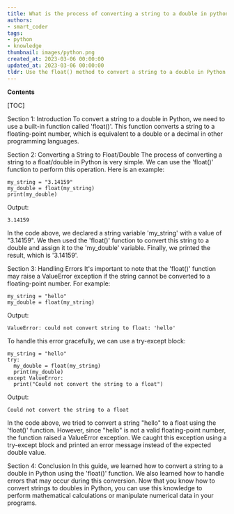 ```yaml
---
title: What is the process of converting a string to a double in python?
authors:
- smart_coder
tags:
- python
- knowledge
thumbnail: images/python.png
created_at: 2023-03-06 00:00:00
updated_at: 2023-03-06 00:00:00
tldr: Use the float() method to convert a string to a double in Python.
---
```


**Contents**

[TOC]

Section 1: Introduction
To convert a string to a double in Python, we need to use a built-in function called 'float()'. This function converts a string to a floating-point number, which is equivalent to a double or a decimal in other programming languages.

Section 2: Converting a String to Float/Double
The process of converting a string to a float/double in Python is very simple. We can use the 'float()' function to perform this operation. Here is an example:

```
my_string = "3.14159"
my_double = float(my_string)
print(my_double)
```

Output:
```
3.14159
```

In the code above, we declared a string variable 'my_string' with a value of "3.14159". We then used the 'float()' function to convert this string to a double and assign it to the 'my_double' variable. Finally, we printed the result, which is '3.14159'.

Section 3: Handling Errors
It's important to note that the 'float()' function may raise a ValueError exception if the string cannot be converted to a floating-point number. For example:

```
my_string = "hello"
my_double = float(my_string)
```

Output:
```
ValueError: could not convert string to float: 'hello'
```

To handle this error gracefully, we can use a try-except block:

```
my_string = "hello"
try:
  my_double = float(my_string)
  print(my_double)
except ValueError:
  print("Could not convert the string to a float")
```

Output:
```
Could not convert the string to a float
```

In the code above, we tried to convert a string "hello" to a float using the 'float()' function. However, since "hello" is not a valid floating-point number, the function raised a ValueError exception. We caught this exception using a try-except block and printed an error message instead of the expected double value.

Section 4: Conclusion
In this guide, we learned how to convert a string to a double in Python using the 'float()' function. We also learned how to handle errors that may occur during this conversion. Now that you know how to convert strings to doubles in Python, you can use this knowledge to perform mathematical calculations or manipulate numerical data in your programs.
